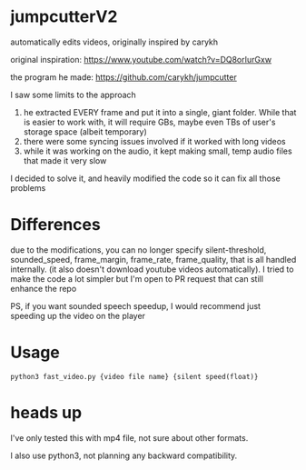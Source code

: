 # jumpcutterV2
automatically edits videos, originally inspired by carykh

original inspiration: https://www.youtube.com/watch?v=DQ8orIurGxw

the program he made: https://github.com/carykh/jumpcutter

I saw some limits to the approach
1. he extracted EVERY frame and put it into a single, giant folder. While that is easier to work with, it will require GBs, maybe even TBs of user's storage space (albeit temporary)
2. there were some syncing issues involved if it worked with long videos
3. while it was working on the audio, it kept making small, temp audio files that made it very slow

I decided to solve it, and heavily modified the code so it can fix all those problems

# Differences
due to the modifications, you can no longer specify silent-threshold, sounded_speed, frame_margin, frame_rate, frame_quality, that is all handled internally. (it also doesn't download youtube videos automatically). I tried to make the code a lot simpler but I'm open to PR request that can still enhance the repo

PS, if you want sounded speech speedup, I would recommend just speeding up the video on the player

# Usage
`python3 fast_video.py {video file name} {silent speed(float)}`

# heads up
I've only tested this with mp4 file, not sure about other formats.

I also use python3, not planning any backward compatibility.
